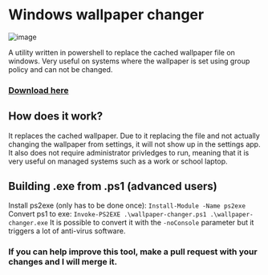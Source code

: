 # Windows wallpaper changer
![image](https://github.com/user-attachments/assets/2d396484-e5dc-4fe7-b197-991d1700d769)

A utility written in powershell to replace the cached wallpaper file on windows. Very useful on systems where the wallpaper is set using group policy and can not be changed.
### [Download here](https://github.com/MichaelK-F/windows-wallpaper-changer/releases/latest/download/wallpaper-changer.exe)

## How does it work?
It replaces the cached wallpaper. Due to it replacing the file and not actually changing the wallpaper from settings, it will not show up in the settings app. It also does not require administrator privledges to run, meaning that it is very useful on managed systems such as a work or school laptop.

## Building .exe from .ps1 (advanced users)
Install ps2exe (only has to be done once):
`Install-Module -Name ps2exe`
Convert ps1 to exe:
`Invoke-PS2EXE .\wallpaper-changer.ps1 .\wallpaper-changer.exe`
It is possible to convert it with the `-noConsole` parameter but it triggers a lot of anti-virus software.


### If you can help improve this tool, make a pull request with your changes and I will merge it.
